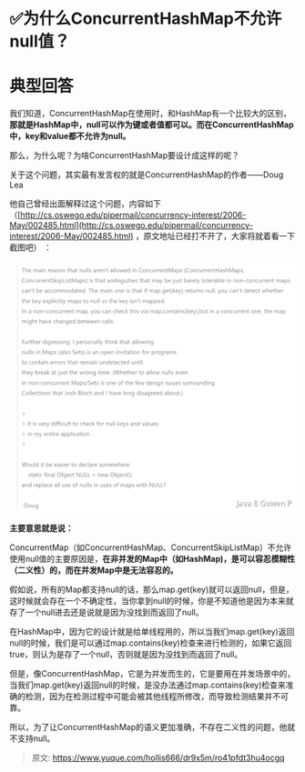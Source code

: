 # ✅为什么ConcurrentHashMap不允许null值？


# 典型回答

我们知道，ConcurrentHashMap在使用时，和HashMap有一个比较大的区别，**那就是HashMap中，null可以作为键或者值都可以。而在ConcurrentHashMap中，key和value都不允许为null。**

那么，为什么呢？为啥ConcurrentHashMap要设计成这样的呢？

关于这个问题，其实最有发言权的就是ConcurrentHashMap的作者——Doug Lea 

他自己曾经出面解释过这个问题，内容如下（[http://cs.oswego.edu/pipermail/concurrency-interest/2006-May/002485.html](http://cs.oswego.edu/pipermail/concurrency-interest/2006-May/002485.html) ，原文地址已经打不开了，大家将就着看一下截图吧） ：

![image.png](./img/dVYMqyOIlE-Hq2UX/1682668637012-43a0139c-7ec8-4813-a37a-4a710d187b08-375792.png)


**主要意思就是说：**

ConcurrentMap（如ConcurrentHashMap、ConcurrentSkipListMap）不允许使用null值的主要原因是，**在非并发的Map中（如HashMap)，是可以容忍模糊性（二义性）的，而在并发Map中是无法容忍的。**

假如说，所有的Map都支持null的话，那么map.get(key)就可以返回null，但是，这时候就会存在一个不确定性，当你拿到null的时候，你是不知道他是因为本来就存了一个null进去还是说就是因为没找到而返回了null。

在HashMap中，因为它的设计就是给单线程用的，所以当我们map.get(key)返回null的时候，我们是可以通过map.contains(key)检查来进行检测的，如果它返回true，则认为是存了一个null，否则就是因为没找到而返回了null。

但是，像ConcurrentHashMap，它是为并发而生的，它是要用在并发场景中的，当我们map.get(key)返回null的时候，是没办法通过map.contains(key)检查来准确的检测，因为在检测过程中可能会被其他线程所修改，而导致检测结果并不可靠。

所以，为了让ConcurrentHashMap的语义更加准确，不存在二义性的问题，他就不支持null。


> 原文: <https://www.yuque.com/hollis666/dr9x5m/ro41pfdt3hu4ocgq>